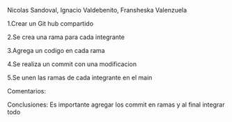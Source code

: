 Nicolas Sandoval, Ignacio Valdebenito, Fransheska Valenzuela

1.Crear un Git hub compartido

2.Se crea una rama para cada integrante 

3.Agrega un codigo en cada rama 

4.Se realiza un commit con una modificacion

5.Se unen las ramas de cada integrante en el main

Comentarios:

Conclusiones:
Es importante agregar los commit en ramas y al final integrar todo
